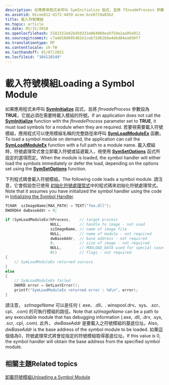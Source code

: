 ```yaml
---
description: 如果應用程式未呼叫 SymInitialize 函式，並將 fInvadeProcess 參數設為 TRUE，它就必須在需要時載入模組的符號。
ms.assetid: 01cee812-d1f2-4459-acee-bce8719a85b2
title: 載入符號模組
ms.topic: article
ms.date: 05/31/2018
ms.openlocfilehash: 5182322e62b450333a064069ea5f5de2aa95e912
ms.sourcegitcommit: c7add10d695482e1ceb72d62b8a4ebd84ea050f7
ms.translationtype: MT
ms.contentlocale: zh-TW
ms.lasthandoff: 01/07/2021
ms.locfileid: "104110149"
---
```

# <a name="loading-a-symbol-module"></a><span data-ttu-id="aa59d-103">載入符號模組</span><span class="sxs-lookup"><span data-stu-id="aa59d-103">Loading a Symbol Module</span></span>

<span data-ttu-id="aa59d-104">如果應用程式未呼叫 [**SymInitialize**](/windows/desktop/api/Dbghelp/nf-dbghelp-syminitialize) 函式，並將 *fInvadeProcess* 參數設為 **TRUE**，它就必須在需要時載入模組的符號。</span><span class="sxs-lookup"><span data-stu-id="aa59d-104">If an application does not call the [**SymInitialize**](/windows/desktop/api/Dbghelp/nf-dbghelp-syminitialize) function with the *fInvadeProcess* parameter set to **TRUE**, it must load symbols for a module when they are required.</span></span> <span data-ttu-id="aa59d-105">若要視需要載入符號模組，應用程式可以使用模組名稱的完整路徑來呼叫 [**SymLoadModuleEx**](/windows/desktop/api/Dbghelp/nf-dbghelp-symloadmoduleex) 函數。</span><span class="sxs-lookup"><span data-stu-id="aa59d-105">To load a symbol module on demand, the application can call the [**SymLoadModuleEx**](/windows/desktop/api/Dbghelp/nf-dbghelp-symloadmoduleex) function with a full path to a module name.</span></span> <span data-ttu-id="aa59d-106">載入模組時，符號處理常式會立即載入符號或延遲載入，視使用 [**SymSetOptions**](/windows/desktop/api/Dbghelp/nf-dbghelp-symsetoptions) 函式所設定的選項而定。</span><span class="sxs-lookup"><span data-stu-id="aa59d-106">When the module is loaded, the symbol handler will either load the symbols immediately or defer the load, depending on the options set using the [**SymSetOptions**](/windows/desktop/api/Dbghelp/nf-dbghelp-symsetoptions) function.</span></span>

<span data-ttu-id="aa59d-107">下列程式碼會載入符號模組。</span><span class="sxs-lookup"><span data-stu-id="aa59d-107">The following code loads a symbol module.</span></span> <span data-ttu-id="aa59d-108">請注意，它會假設您已使用 [初始化符號處理常式](initializing-the-symbol-handler.md)中的程式碼來初始化符號處理常式。</span><span class="sxs-lookup"><span data-stu-id="aa59d-108">Note that it assumes you have initialized the symbol handler using the code in [Initializing the Symbol Handler](initializing-the-symbol-handler.md).</span></span>


```C++
TCHAR  szImageName[MAX_PATH] = TEXT("foo.dll");
DWORD64 dwBaseAddr = 0;

if (SymLoadModuleEx(hProcess,    // target process 
                    NULL,        // handle to image - not used
                    szImageName, // name of image file
                    NULL,        // name of module - not required
                    dwBaseAddr,  // base address - not required
                    0,           // size of image - not required
                    NULL,        // MODLOAD_DATA used for special cases 
                    0))          // flags - not required
{
    // SymLoadModuleEx returned success
}
else
{
    // SymLoadModuleEx failed
    DWORD error = GetLastError();
    printf("SymLoadModuleEx returned error : %d\n", error);
}
```



<span data-ttu-id="aa59d-109">請注意， *szImageName* 可以是任何 ( .exe、.dll、. winspool.drv、sys、.scr、cpl、.com) 的可執行模組的路徑。</span><span class="sxs-lookup"><span data-stu-id="aa59d-109">Note that *szImageName* can be a path to any executable module that has debugging information (.exe, .dll, .drv, .sys, .scr, .cpl, .com).</span></span> <span data-ttu-id="aa59d-110">此外， *dwBaseAddr* 是要載入之符號模組的基底位址。</span><span class="sxs-lookup"><span data-stu-id="aa59d-110">Also, *dwBaseAddr* is the base address of the symbol module to be loaded.</span></span> <span data-ttu-id="aa59d-111">如果這個值為0，符號處理常式將會從指定的符號模組取得基底位址。</span><span class="sxs-lookup"><span data-stu-id="aa59d-111">If this value is 0, the symbol handler will obtain the base address from the specified symbol module.</span></span>

## <a name="related-topics"></a><span data-ttu-id="aa59d-112">相關主題</span><span class="sxs-lookup"><span data-stu-id="aa59d-112">Related topics</span></span>

<dl> <dt>

[<span data-ttu-id="aa59d-113">卸載符號模組</span><span class="sxs-lookup"><span data-stu-id="aa59d-113">Unloading a Symbol Module</span></span>](unloading-a-symbol-module.md)
</dt> </dl>

 

 



